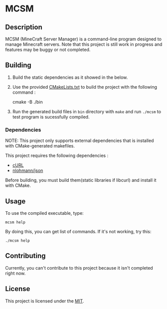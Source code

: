 # MCSM

## Description

MCSM (MineCraft Server Manager) is a command-line program designed to manage Minecraft servers. Note that this project is still work in progress and features may be buggy or not completed.

## Building

1. Build the static dependencies as it showed in the below.

2. Use the provided [CMakeLists.txt](CMakeLists.txt) to build the project with the following command :

    cmake -B ./bin

3. Run the generated build files in `bin` directory with `make` and run `./mcsm` to test program is sucessfully compiled.

### Dependencies

NOTE: This project only supports external dependencies that is installed with CMake-generated makefiles.

This project requires the following dependencies :

* [cURL](https://github.com/curl/curl)
* [nlohmann/json](https://github.com/nlohmann/json)

Before building, you must build them(static libraries if libcurl) and install it with CMake.

## Usage

To use the compiled executable, type:

    mcsm help

By doing this, you can get list of commands. If it's not working, try this:

    ./mcsm help

## Contributing

Currently, you can't contribute to this project because it isn't completed right now.

## License

This project is licensed under the [MIT](LICENSE).
